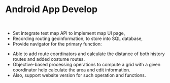 # Android App Develop
</br>

- Set integrate test map API to implement map UI page, 
- Recording routing geoinformation, to store into SQL database, 
- Provide navigator for the primary function:

 * Able to add route coordinators and calculate the distance of both history routes and added costume routes. 
 * Objective-based processing operations to compute a grid with a given coordinator help calculate the area and edit information. 
 * Also, support website version for such operation and functions.

